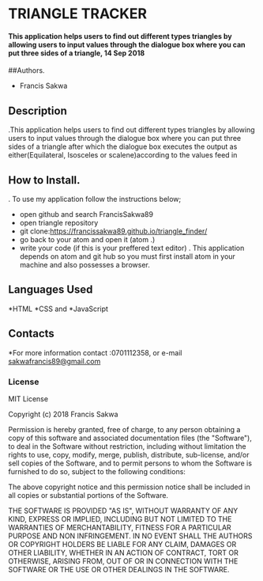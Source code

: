 # TRIANGLE TRACKER
#### This application helps users to find out different types triangles by allowing users to input values through the dialogue box where you can put three sides of a triangle,  14 Sep 2018
##Authors.
* Francis Sakwa
## Description
  .This application helps users to find out different types triangles by allowing users to input values through the dialogue box  where you can put three sides of a triangle after which the dialogue box executes the output as either(Equilateral, Isosceles or scalene)according to the values feed in
## How to Install.
. To use my application follow the instructions below;
* open github and search FrancisSakwa89
* open triangle repository
* git clone:https://francissakwa89.github.io/triangle_finder/
* go back to your atom and open it (atom .)
* write your code (if this is your preffered text editor)
. This application depends on atom and git hub so you must first install atom in your machine and also possesses a browser.

## Languages  Used
*HTML
*CSS and
*JavaScript
## Contacts
*For more information contact :0701112358, or e-mail sakwafrancis89@gmail.com
### License
MIT License

Copyright (c) 2018 Francis Sakwa

Permission is hereby granted, free of charge, to any person obtaining a copy of this software and associated documentation files (the "Software"), to deal in the Software without restriction, including without limitation the rights to use, copy, modify, merge, publish, distribute, sub-license, and/or sell copies of the Software, and to permit persons to whom the Software is furnished to do so, subject to the following conditions:

The above copyright notice and this permission notice shall be included in all copies or substantial portions of the Software.

THE SOFTWARE IS PROVIDED "AS IS", WITHOUT WARRANTY OF ANY KIND, EXPRESS OR IMPLIED, INCLUDING BUT NOT LIMITED TO THE WARRANTIES OF MERCHANTABILITY, FITNESS FOR A PARTICULAR PURPOSE AND NON INFRINGEMENT. IN NO EVENT SHALL THE AUTHORS OR COPYRIGHT HOLDERS BE LIABLE FOR ANY CLAIM, DAMAGES OR OTHER LIABILITY, WHETHER IN AN ACTION OF CONTRACT, TORT OR OTHERWISE, ARISING FROM, OUT OF OR IN CONNECTION WITH THE SOFTWARE OR THE USE OR OTHER DEALINGS IN THE SOFTWARE.
